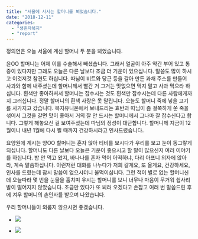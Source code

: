 ```yaml
---
title: "서울에 사시는 할머니를 뵈었습니다."
date: "2018-12-11"
categories: 
  - "생존자복지"
  - "report"
---
```


정의연은 오늘 서울에 계신 할머니 두 분을 뵈었습니다.

윤OO 할머니는 어제 이를 수술해서 빼셨습니다. 그래서 얼굴이 아주 약간 부어 있고 통증이 있다지만 그래도 오늘은 다른 날보다 조금 더 기운이 있으십니다. 말씀도 많이 하시고 이것저것 참견도 하십니다. 따님이 비트와 당근 등을 갈아 만든 과채 주스를 만들어 사과와 함께 내주셨는데 할머니께서 빨간 거 그거는 맛없으면 먹지 말고 사과 먹으라 하십니다. 흰색만 좋아하셔서 할머니는 잡수시는 것도 흰색만 잡수시는데 다른 사람에게까지 그러십니다. 정말 할머니의 흰색 사랑은 못 말립니다. 오늘도 할머니 죽에 넣을 고기를 사가지고 갔습니다. 복지유니온에서 보내드리는 효반과 따님이 좀 걸쭉하게 쑨 죽을 섞어서 그것을 갈면 맛이 좋아서 거의 잘 안 드시는 할머니께서 그나마 잘 잡수신다고 합니다. 그렇게 해놓으신 걸 보여주셨는데 따님의 정성이 대단합니다. 할머니께 지금이 12월이니 내년 1월에 다시 뵐 때까지 건강하시라고 인사드렸습니다.

요양원에 계시는 양OO 할머니는 혼자 앉아 티비를 보시다가 우리를 보고 눈이 동그랗게 되십니다. 할머니도 다른 날보다 오늘은 기운이 좋으시고 할 말이 많으신지 여러 이야기를 하십니다. 밥 안 먹고 왔지, 바나나를 혼자 먹어 어떡하냐, 다리 아프니 의자에 앉아라, 계속 말씀하십니다. 이런저런 대화를 나누다가 저희 갈게요, 또 올게요, 건강하세요, 인사를 드렸는데 잠시 말씀이 없으시더니 울먹이십니다. 그런 적이 별로 없는 할머니신데 오늘따라 몇 번을 눈물을 훔치며 우시는 할머니를 보니 너무나 마음이 무거워 쉽사리 발이 떨어지지 않았습니다. 조금만 있다가 또 뵈러 오겠다고 손잡고 여러 번 말씀드린 후에 겨우 할머니의 손인사를 받으며 나왔습니다.

우리 할머니들이 외롭지 않으시면 좋겠습니다.

- ![](https://r2.womenandwar.net/2018/12/photo_2018-12-11_18-29-25-768x1024.jpg)
    
- ![](https://r2.womenandwar.net/2018/12/sabon-photo_2018-12-11_18-29-41-874x1024.jpg)

